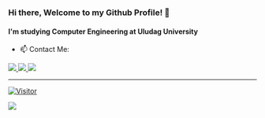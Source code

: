 ### Hi there, Welcome to my Github Profile! 👋

#### I'm studying Computer Engineering at Uludag University

- 📫 Contact Me:

<td><a href="https://www.instagram.com/ozcan.isikk/">
<img src="https://img.shields.io/badge/Instagram-E4405F?style=for-the-badge&logo=instagram&logoColor=white">

<td><a href="https://www.linkedin.com/in/ozcanisik">
<img src="https://img.shields.io/badge/LinkedIn-0077B5?style=for-the-badge&logo=linkedin&logoColor=white">

<td><a href="mailto:ozcan59isik@gmail.com">
<img src="https://img.shields.io/badge/Gmail-D14836?style=for-the-badge&logo=gmail&logoColor=white">
  
---

[![Visitor](https://visitor-badge.laobi.icu/badge?page_id=ozcanisik)](#) 

<img align="left" src="https://github-readme-stats.vercel.app/api?username=ozcanisik&theme=blue-green">
  


